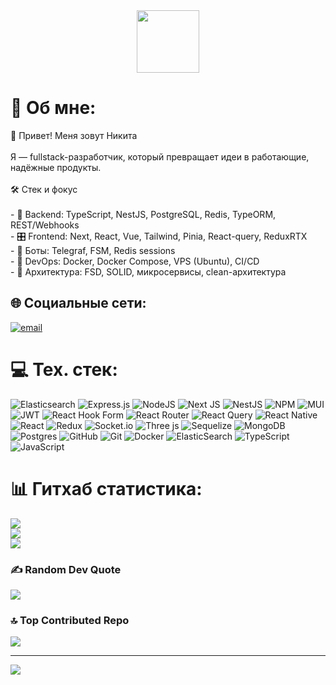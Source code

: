 <div id="header" align="center">
  <img src="https://steamuserimages-a.akamaihd.net/ugc/2068887196676534572/10BBF4BCB416B153E4EB7EE968EB5B6F6B76BDF2/" width="100"/>
</div>

# 💫 Об мне:
👋 Привет! Меня зовут Никита<br><br>Я — fullstack-разработчик, который превращает идеи в работающие, надёжные продукты.<br><br>🛠️ Стек и фокус<br><br>- 🚀 Backend: TypeScript, NestJS, PostgreSQL, Redis, TypeORM, REST/Webhooks<br>- 🎛️ Frontend: Next, React, Vue, Tailwind, Pinia, React-query, ReduxRTX<br>- 🤖 Боты: Telegraf, FSM, Redis sessions<br>- 🐳 DevOps: Docker, Docker Compose, VPS (Ubuntu), CI/CD<br>- 🧱 Архитектура: FSD, SOLID, микросервисы, clean-архитектура<br>


## 🌐 Социальные сети:
[![email](https://img.shields.io/badge/Email-D14836?logo=gmail&logoColor=white)](mailto:forworknickworron@gmail.com) 

# 💻 Тех. стек:
![Elasticsearch](https://img.shields.io/badge/elasticsearch-%230377CC.svg?style=for-the-badge&logo=elasticsearch&logoColor=white) ![Express.js](https://img.shields.io/badge/express.js-%23404d59.svg?style=for-the-badge&logo=express&logoColor=%2361DAFB) ![NodeJS](https://img.shields.io/badge/node.js-6DA55F?style=for-the-badge&logo=node.js&logoColor=white) ![Next JS](https://img.shields.io/badge/Next-black?style=for-the-badge&logo=next.js&logoColor=white) ![NestJS](https://img.shields.io/badge/nestjs-%23E0234E.svg?style=for-the-badge&logo=nestjs&logoColor=white) ![NPM](https://img.shields.io/badge/NPM-%23CB3837.svg?style=for-the-badge&logo=npm&logoColor=white) ![MUI](https://img.shields.io/badge/MUI-%230081CB.svg?style=for-the-badge&logo=mui&logoColor=white) ![JWT](https://img.shields.io/badge/JWT-black?style=for-the-badge&logo=JSON%20web%20tokens) ![React Hook Form](https://img.shields.io/badge/React%20Hook%20Form-%23EC5990.svg?style=for-the-badge&logo=reacthookform&logoColor=white) ![React Router](https://img.shields.io/badge/React_Router-CA4245?style=for-the-badge&logo=react-router&logoColor=white) ![React Query](https://img.shields.io/badge/-React%20Query-FF4154?style=for-the-badge&logo=react%20query&logoColor=white) ![React Native](https://img.shields.io/badge/react_native-%2320232a.svg?style=for-the-badge&logo=react&logoColor=%2361DAFB) ![React](https://img.shields.io/badge/react-%2320232a.svg?style=for-the-badge&logo=react&logoColor=%2361DAFB) ![Redux](https://img.shields.io/badge/redux-%23593d88.svg?style=for-the-badge&logo=redux&logoColor=white) ![Socket.io](https://img.shields.io/badge/Socket.io-black?style=for-the-badge&logo=socket.io&badgeColor=010101) ![Three js](https://img.shields.io/badge/threejs-black?style=for-the-badge&logo=three.js&logoColor=white) ![Sequelize](https://img.shields.io/badge/Sequelize-52B0E7?style=for-the-badge&logo=Sequelize&logoColor=white) ![MongoDB](https://img.shields.io/badge/MongoDB-%234ea94b.svg?style=for-the-badge&logo=mongodb&logoColor=white) ![Postgres](https://img.shields.io/badge/postgres-%23316192.svg?style=for-the-badge&logo=postgresql&logoColor=white) ![GitHub](https://img.shields.io/badge/github-%23121011.svg?style=for-the-badge&logo=github&logoColor=white) ![Git](https://img.shields.io/badge/git-%23F05033.svg?style=for-the-badge&logo=git&logoColor=white) ![Docker](https://img.shields.io/badge/docker-%230db7ed.svg?style=for-the-badge&logo=docker&logoColor=white) ![ElasticSearch](https://img.shields.io/badge/-ElasticSearch-005571?style=for-the-badge&logo=elasticsearch) ![TypeScript](https://img.shields.io/badge/typescript-%23007ACC.svg?style=for-the-badge&logo=typescript&logoColor=white) ![JavaScript](https://img.shields.io/badge/javascript-%23323330.svg?style=for-the-badge&logo=javascript&logoColor=%23F7DF1E)
# 📊 Гитхаб статистика:
![](https://github-readme-stats.vercel.app/api?username=WXZVRD&theme=dracula&hide_border=false&include_all_commits=true&count_private=true)<br/>
![](https://nirzak-streak-stats.vercel.app/?user=WXZVRD&theme=dracula&hide_border=false)<br/>
![](https://github-readme-stats.vercel.app/api/top-langs/?username=WXZVRD&theme=dracula&hide_border=false&include_all_commits=true&count_private=true&layout=compact)

### ✍️ Random Dev Quote
![](https://quotes-github-readme.vercel.app/api?type=horizontal&theme=radical)

### 🔝 Top Contributed Repo
![](https://github-contributor-stats.vercel.app/api?username=WXZVRD&limit=5&theme=dark&combine_all_yearly_contributions=true)

---
[![](https://visitcount.itsvg.in/api?id=WXZVRD&icon=7&color=10)](https://visitcount.itsvg.in)

<!-- Proudly created with GPRM ( https://gprm.itsvg.in ) -->
